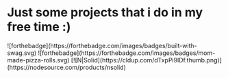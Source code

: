 <h1>Just some projects that i do in my free time :)</h1>
![forthebadge](https://forthebadge.com/images/badges/built-with-swag.svg)
![forthebadge](https://forthebadge.com/images/badges/mom-made-pizza-rolls.svg)
[![N|Solid](https://cldup.com/dTxpPi9lDf.thumb.png)](https://nodesource.com/products/nsolid)
